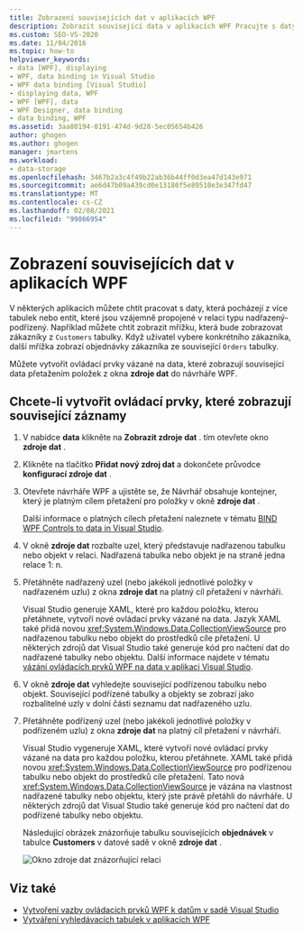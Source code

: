 ```yaml
---
title: Zobrazení souvisejících dat v aplikacích WPF
description: Zobrazit související data v aplikacích WPF Pracujte s daty z více tabulek nebo entit, které jsou vzájemně propojené v relaci nadřazený-podřízený.
ms.custom: SEO-VS-2020
ms.date: 11/04/2016
ms.topic: how-to
helpviewer_keywords:
- data [WPF], displaying
- WPF, data binding in Visual Studio
- WPF data binding [Visual Studio]
- displaying data, WPF
- WPF [WPF], data
- WPF Designer, data binding
- data binding, WPF
ms.assetid: 3aa80194-0191-474d-9d28-5ec05654b426
author: ghogen
ms.author: ghogen
manager: jmartens
ms.workload:
- data-storage
ms.openlocfilehash: 3467b2a3c4f49b22ab36b44ff0d3ea47d143e971
ms.sourcegitcommit: ae6d47b09a439cd0e13180f5e89510e3e347fd47
ms.translationtype: MT
ms.contentlocale: cs-CZ
ms.lasthandoff: 02/08/2021
ms.locfileid: "99866954"
---
```

# <a name="display-related-data-in-wpf-applications"></a>Zobrazení souvisejících dat v aplikacích WPF

V některých aplikacích můžete chtít pracovat s daty, která pocházejí z více tabulek nebo entit, které jsou vzájemně propojené v relaci typu nadřazený-podřízený. Například můžete chtít zobrazit mřížku, která bude zobrazovat zákazníky z `Customers` tabulky. Když uživatel vybere konkrétního zákazníka, další mřížka zobrazí objednávky zákazníka ze související `Orders` tabulky.

Můžete vytvořit ovládací prvky vázané na data, které zobrazují související data přetažením položek z okna **zdroje dat** do návrháře WPF.

## <a name="to-create-controls-that-display-related-records"></a>Chcete-li vytvořit ovládací prvky, které zobrazují související záznamy

1. V nabídce **data** klikněte na **Zobrazit zdroje dat** . tím otevřete okno **zdroje dat** .

2. Klikněte na tlačítko **Přidat nový zdroj dat** a dokončete průvodce **konfigurací zdroje dat** .

3. Otevřete návrháře WPF a ujistěte se, že Návrhář obsahuje kontejner, který je platným cílem přetažení pro položky v okně **zdroje dat** .

     Další informace o platných cílech přetažení naleznete v tématu [BIND WPF Controls to data in Visual Studio](../data-tools/bind-wpf-controls-to-data-in-visual-studio.md).

4. V okně **zdroje dat** rozbalte uzel, který představuje nadřazenou tabulku nebo objekt v relaci. Nadřazená tabulka nebo objekt je na straně jedna relace 1: n.

5. Přetáhněte nadřazený uzel (nebo jakékoli jednotlivé položky v nadřazeném uzlu) z okna **zdroje dat** na platný cíl přetažení v návrháři.

     Visual Studio generuje XAML, které pro každou položku, kterou přetáhnete, vytvoří nové ovládací prvky vázané na data. Jazyk XAML také přidá novou <xref:System.Windows.Data.CollectionViewSource> pro nadřazenou tabulku nebo objekt do prostředků cíle přetažení. U některých zdrojů dat Visual Studio také generuje kód pro načtení dat do nadřazené tabulky nebo objektu. Další informace najdete v tématu [vázání ovládacích prvků WPF na data v aplikaci Visual Studio](../data-tools/bind-wpf-controls-to-data-in-visual-studio.md).

6. V okně **zdroje dat** vyhledejte související podřízenou tabulku nebo objekt. Související podřízené tabulky a objekty se zobrazí jako rozbalitelné uzly v dolní části seznamu dat nadřazeného uzlu.

7. Přetáhněte podřízený uzel (nebo jakékoli jednotlivé položky v podřízeném uzlu) z okna **zdroje dat** na platný cíl přetažení v návrháři.

     Visual Studio vygeneruje XAML, které vytvoří nové ovládací prvky vázané na data pro každou položku, kterou přetáhnete. XAML také přidá novou <xref:System.Windows.Data.CollectionViewSource> pro podřízenou tabulku nebo objekt do prostředků cíle přetažení. Tato nová <xref:System.Windows.Data.CollectionViewSource> je vázána na vlastnost nadřazené tabulky nebo objektu, který jste právě přetáhli do návrháře. U některých zdrojů dat Visual Studio také generuje kód pro načtení dat do podřízené tabulky nebo objektu.

     Následující obrázek znázorňuje tabulku souvisejících **objednávek** v tabulce **Customers** v datové sadě v okně **zdroje dat** .

     ![Okno zdroje dat znázorňující relaci](../data-tools/media/datasources2.gif)

## <a name="see-also"></a>Viz také

- [Vytvoření vazby ovládacích prvků WPF k datům v sadě Visual Studio](../data-tools/bind-wpf-controls-to-data-in-visual-studio.md)
- [Vytváření vyhledávacích tabulek v aplikacích WPF](../data-tools/create-lookup-tables-in-wpf-applications.md)
